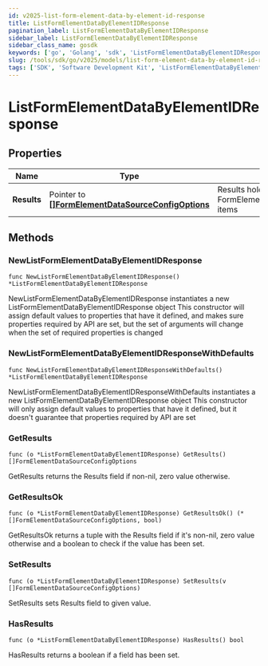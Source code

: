 ```yaml
---
id: v2025-list-form-element-data-by-element-id-response
title: ListFormElementDataByElementIDResponse
pagination_label: ListFormElementDataByElementIDResponse
sidebar_label: ListFormElementDataByElementIDResponse
sidebar_class_name: gosdk
keywords: ['go', 'Golang', 'sdk', 'ListFormElementDataByElementIDResponse', 'V2025ListFormElementDataByElementIDResponse'] 
slug: /tools/sdk/go/v2025/models/list-form-element-data-by-element-id-response
tags: ['SDK', 'Software Development Kit', 'ListFormElementDataByElementIDResponse', 'V2025ListFormElementDataByElementIDResponse']
---
```


# ListFormElementDataByElementIDResponse

## Properties

Name | Type | Description | Notes
------------ | ------------- | ------------- | -------------
**Results** | Pointer to [**[]FormElementDataSourceConfigOptions**](form-element-data-source-config-options) | Results holds a list of FormElementDataSourceConfigOptions items | [optional] 

## Methods

### NewListFormElementDataByElementIDResponse

`func NewListFormElementDataByElementIDResponse() *ListFormElementDataByElementIDResponse`

NewListFormElementDataByElementIDResponse instantiates a new ListFormElementDataByElementIDResponse object
This constructor will assign default values to properties that have it defined,
and makes sure properties required by API are set, but the set of arguments
will change when the set of required properties is changed

### NewListFormElementDataByElementIDResponseWithDefaults

`func NewListFormElementDataByElementIDResponseWithDefaults() *ListFormElementDataByElementIDResponse`

NewListFormElementDataByElementIDResponseWithDefaults instantiates a new ListFormElementDataByElementIDResponse object
This constructor will only assign default values to properties that have it defined,
but it doesn't guarantee that properties required by API are set

### GetResults

`func (o *ListFormElementDataByElementIDResponse) GetResults() []FormElementDataSourceConfigOptions`

GetResults returns the Results field if non-nil, zero value otherwise.

### GetResultsOk

`func (o *ListFormElementDataByElementIDResponse) GetResultsOk() (*[]FormElementDataSourceConfigOptions, bool)`

GetResultsOk returns a tuple with the Results field if it's non-nil, zero value otherwise
and a boolean to check if the value has been set.

### SetResults

`func (o *ListFormElementDataByElementIDResponse) SetResults(v []FormElementDataSourceConfigOptions)`

SetResults sets Results field to given value.

### HasResults

`func (o *ListFormElementDataByElementIDResponse) HasResults() bool`

HasResults returns a boolean if a field has been set.


